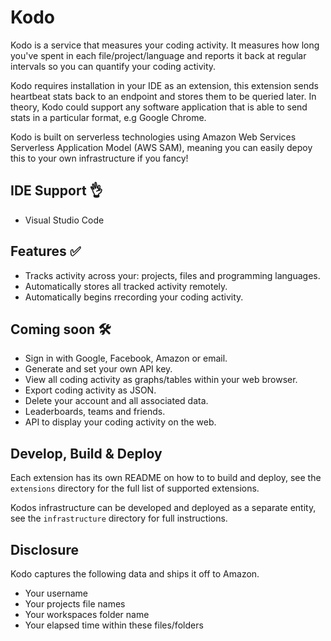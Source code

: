 # Kodo

Kodo is a service that measures your coding activity. It measures how long you've spent in each file/project/language and reports it back at regular intervals so you can quantify your coding activity. 

Kodo requires installation in your IDE as an extension, this extension sends heartbeat stats back to an endpoint and stores them to be queried later. In theory, Kodo could support any software application that is able to send stats in a particular format, e.g Google Chrome.

Kodo is built on serverless technologies using Amazon Web Services Serverless Application Model (AWS SAM), meaning you can easily depoy this to your own infrastructure if you fancy!

## IDE Support 👌

- Visual Studio Code

## Features ✅

- Tracks activity across your: projects, files and programming languages. 
- Automatically stores all tracked activity remotely. 
- Automatically begins rrecording your coding activity. 

## Coming soon 🛠 

- Sign in with Google, Facebook, Amazon or email.
- Generate and set your own API key. 
- View all coding activity as graphs/tables within your web browser.
- Export coding activity as JSON. 
- Delete your account and all associated data. 
- Leaderboards, teams and friends. 
- API to display your coding activity on the web.

## Develop, Build & Deploy

Each extension has its own README on how to to build and deploy, see the `extensions` directory for the full list of supported extensions.

Kodos infrastructure can be developed and deployed as a separate entity, see the `infrastructure` directory for full instructions.

## Disclosure 

Kodo captures the following data and ships it off to Amazon.

* Your username
* Your projects file names
* Your workspaces folder name
* Your elapsed time within these files/folders
